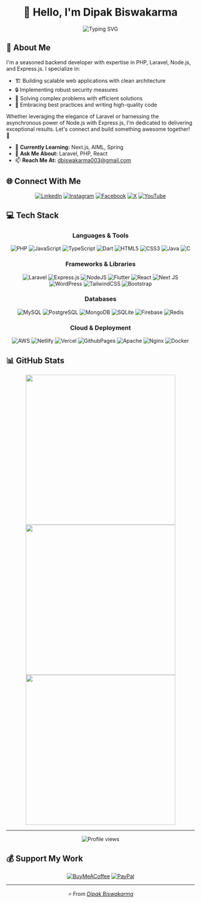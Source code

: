 # <div align="center">👋 Hello, I'm Dipak Biswakarma</div>

<div align="center">
  <img src="https://readme-typing-svg.herokuapp.com?font=Fira+Code&pause=1000&color=4F94EF&center=true&vCenter=true&width=435&lines=Backend+Developer;PHP+%7C+Laravel+%7C+Node.js+Expert;Problem+Solver;Clean+Code+Enthusiast" alt="Typing SVG" />
</div>

## 💫 About Me

I'm a seasoned backend developer with expertise in PHP, Laravel, Node.js, and Express.js. I specialize in:

- 🏗️ Building scalable web applications with clean architecture
- 🔒 Implementing robust security measures
- 🧩 Solving complex problems with efficient solutions
- 🔄 Embracing best practices and writing high-quality code

Whether leveraging the elegance of Laravel or harnessing the asynchronous power of Node.js with Express.js, I'm dedicated to delivering exceptional results. Let's connect and build something awesome together! 🚀

- 🌱 **Currently Learning:** Next.js, AIML, Spring
- 💬 **Ask Me About:** Laravel, PHP, React
- 📫 **Reach Me At:** dbiswakarma003@gmail.com

## 🌐 Connect With Me

<div align="center">
  
[![LinkedIn](https://img.shields.io/badge/LinkedIn-%230077B5.svg?style=for-the-badge&logo=linkedin&logoColor=white)](https://linkedin.com/in/dipak-biswakarma-8356321ab)
[![Instagram](https://img.shields.io/badge/Instagram-%23E4405F.svg?style=for-the-badge&logo=Instagram&logoColor=white)](https://instagram.com/dipak_biswa)
[![Facebook](https://img.shields.io/badge/Facebook-%231877F2.svg?style=for-the-badge&logo=Facebook&logoColor=white)](https://facebook.com/dipakbiswakarma003)
[![X](https://img.shields.io/badge/X-%23000000.svg?style=for-the-badge&logo=X&logoColor=white)](https://x.com/dbiswakarma003)
[![YouTube](https://img.shields.io/badge/YouTube-%23FF0000.svg?style=for-the-badge&logo=YouTube&logoColor=white)](https://youtube.com/@dipakbiswakarma)

</div>

## 💻 Tech Stack

<div align="center">

### Languages & Tools
![PHP](https://img.shields.io/badge/php-%23777BB4.svg?style=for-the-badge&logo=php&logoColor=white)
![JavaScript](https://img.shields.io/badge/javascript-%23323330.svg?style=for-the-badge&logo=javascript&logoColor=%23F7DF1E)
![TypeScript](https://img.shields.io/badge/typescript-%23007ACC.svg?style=for-the-badge&logo=typescript&logoColor=white)
![Dart](https://img.shields.io/badge/dart-%230175C2.svg?style=for-the-badge&logo=dart&logoColor=white)
![HTML5](https://img.shields.io/badge/html5-%23E34F26.svg?style=for-the-badge&logo=html5&logoColor=white)
![CSS3](https://img.shields.io/badge/css3-%231572B6.svg?style=for-the-badge&logo=css3&logoColor=white)
![Java](https://img.shields.io/badge/java-%23ED8B00.svg?style=for-the-badge&logo=openjdk&logoColor=white)
![C](https://img.shields.io/badge/c-%2300599C.svg?style=for-the-badge&logo=c&logoColor=white)

### Frameworks & Libraries
![Laravel](https://img.shields.io/badge/laravel-%23FF2D20.svg?style=for-the-badge&logo=laravel&logoColor=white)
![Express.js](https://img.shields.io/badge/express.js-%23404d59.svg?style=for-the-badge&logo=express&logoColor=%2361DAFB)
![NodeJS](https://img.shields.io/badge/node.js-6DA55F?style=for-the-badge&logo=node.js&logoColor=white)
![Flutter](https://img.shields.io/badge/Flutter-%2302569B.svg?style=for-the-badge&logo=Flutter&logoColor=white)
![React](https://img.shields.io/badge/react-%2320232a.svg?style=for-the-badge&logo=react&logoColor=%2361DAFB)
![Next JS](https://img.shields.io/badge/Next-black?style=for-the-badge&logo=next.js&logoColor=white)
![WordPress](https://img.shields.io/badge/WordPress-%23117AC9.svg?style=for-the-badge&logo=WordPress&logoColor=white)
![TailwindCSS](https://img.shields.io/badge/tailwindcss-%2338B2AC.svg?style=for-the-badge&logo=tailwind-css&logoColor=white)
![Bootstrap](https://img.shields.io/badge/bootstrap-%238511FA.svg?style=for-the-badge&logo=bootstrap&logoColor=white)

### Databases
![MySQL](https://img.shields.io/badge/mysql-%2300000f.svg?style=for-the-badge&logo=mysql&logoColor=white)
![PostgreSQL](https://img.shields.io/badge/postgresql-%23316192.svg?style=for-the-badge&logo=postgresql&logoColor=white)
![MongoDB](https://img.shields.io/badge/MongoDB-%234ea94b.svg?style=for-the-badge&logo=mongodb&logoColor=white)
![SQLite](https://img.shields.io/badge/sqlite-%2307405e.svg?style=for-the-badge&logo=sqlite&logoColor=white)
![Firebase](https://img.shields.io/badge/Firebase-039BE5?style=for-the-badge&logo=Firebase&logoColor=white)
![Redis](https://img.shields.io/badge/redis-%23DD0031.svg?style=for-the-badge&logo=redis&logoColor=white)

### Cloud & Deployment
![AWS](https://img.shields.io/badge/AWS-%23FF9900.svg?style=for-the-badge&logo=amazon-aws&logoColor=white)
![Netlify](https://img.shields.io/badge/netlify-%23000000.svg?style=for-the-badge&logo=netlify&logoColor=#00C7B7)
![Vercel](https://img.shields.io/badge/vercel-%23000000.svg?style=for-the-badge&logo=vercel&logoColor=white)
![GithubPages](https://img.shields.io/badge/github%20pages-%23121011.svg?style=for-the-badge&logo=github&logoColor=white)
![Apache](https://img.shields.io/badge/apache-%23D42029.svg?style=for-the-badge&logo=apache&logoColor=white)
![Nginx](https://img.shields.io/badge/nginx-%23009639.svg?style=for-the-badge&logo=nginx&logoColor=white)
![Docker](https://img.shields.io/badge/docker-%230db7ed.svg?style=for-the-badge&logo=docker&logoColor=white)

</div>

## 📊 GitHub Stats

<div align="center">
  <img src="https://github-readme-stats.vercel.app/api?username=dipakbiswa&theme=tokyonight&hide_border=false&include_all_commits=false&count_private=false" width="400" />
  <img src="https://github-readme-streak-stats.herokuapp.com/?user=dipakbiswa&theme=tokyonight&hide_border=false" width="400" />
</div>

<div align="center">
  <img src="https://github-readme-stats.vercel.app/api/top-langs/?username=dipakbiswa&theme=tokyonight&hide_border=false&include_all_commits=false&count_private=false&layout=compact" width="400" />
</div>

---

<div align="center">
  <img src="https://komarev.com/ghpvc/?username=dipakbiswa&style=flat-square&color=blue" alt="Profile views" />
</div>

## 💰 Support My Work

<div align="center">
  
[![BuyMeACoffee](https://img.shields.io/badge/Buy%20Me%20a%20Coffee-ffdd00?style=for-the-badge&logo=buy-me-a-coffee&logoColor=black)](https://buymeacoffee.com/dipakbiswa)
[![PayPal](https://img.shields.io/badge/PayPal-00457C?style=for-the-badge&logo=paypal&logoColor=white)](https://paypal.me/dipakbiswakarma)

</div>

---

<div align="center">
  <i>⭐ From <a href="https://github.com/dipakbiswa">Dipak Biswakarma</a></i>
</div>
